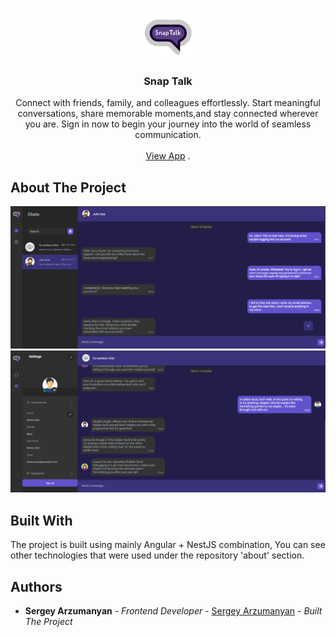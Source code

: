 <br/>
<p align="center">
  <a href="https://github.com/SergeyArzumanyan/Snap_Talk" target="_blank">
    <img src="screenshots/favicon.png" alt="Logo" width="80" height="80">
  </a>

  <h3 align="center">Snap Talk</h3>

  <p align="center">
    Connect with friends, family, and colleagues effortlessly. Start meaningful conversations, share memorable moments,and stay connected wherever you are. Sign in now to begin your journey into the world of seamless communication.
    <br/>
    <br/>
    <a href="https://snap-talk.vercel.app/">View App</a>
    .
  </p>
</p>



## About The Project

![Screen Shot](screenshots/Single_Chat.png)
<br>
![Screen Shot](screenshots/Group_Chat.png)

## Built With

The project is built using mainly Angular + NestJS combination, You can see other technologies that were used under the repository 'about' section.

## Authors

* **Sergey Arzumanyan** - *Frontend Developer* - [Sergey Arzumanyan](https://github.com/SergeyArzumanyan/) - *Built The Project*
